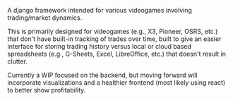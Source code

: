 A django framework intended for various videogames involving trading/market dynamics. 

This is primarily designed for videogames (e.g., X3, Pioneer, OSRS, etc.) that don't have built-in tracking of trades over time, built to give an easier interface for storing trading history versus local or cloud based spreadsheets (e.g., G-Sheets, Excel, LibreOffice, etc.) that doesn't result in clutter.

Currently a WIP focused on the backend, but moving forward will incorporate visualizations and a healthier frontend (most likely using react) to better show profitability. 
